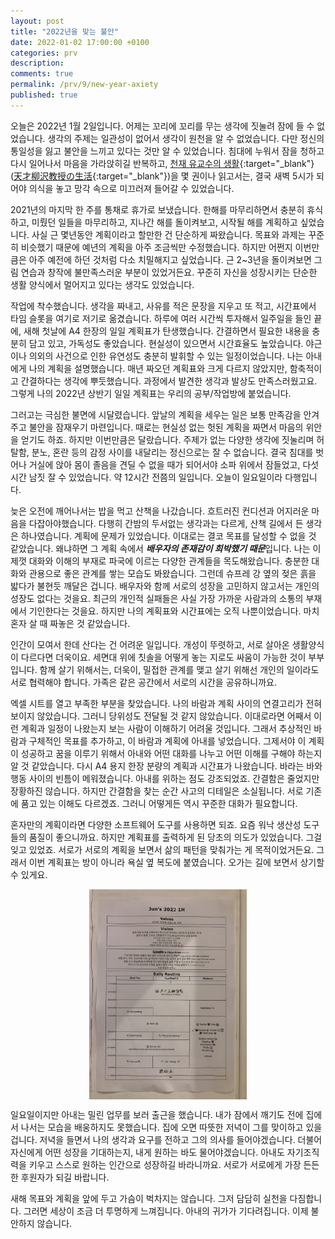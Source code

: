 ```yaml
---
layout: post
title: "2022년을 맞는 불안"
date: 2022-01-02 17:00:00 +0100
categories: prv
description: 
comments: true
permalink: /prv/9/new-year-axiety
published: true
---
```


오늘은 2022년 1월 2일입니다. 어제는 꼬리에 꼬리를 무는 생각에 짓눌려 잠에 들 수 없었습니다. 생각의 주제는 일관성이 없어서 생각이 원천을 알 수 없었습니다. 다만 정신의 통일성을 잃고 불안을 느끼고 있다는 것만 알 수 있었습니다. 침대에 누워서 잠을 청하고 다시 일어나서 마음을 가라앉히길 반복하고, [천재 유교수의 생활](https://www.google.com/search?q=%EC%B2%9C%EC%9E%AC+%EC%9C%A0%EA%B5%90%EC%88%98%EC%9D%98+%EC%83%9D%ED%99%9C){:target="_blank"}([天才柳沢教授の生活](https://www.google.com/search?q=%E5%A4%A9%E6%89%8D%E6%9F%B3%E6%B2%A2%E6%95%99%E6%8E%88%E3%81%AE%E7%94%9F%E6%B4%BB){:target="_blank"})을 몇 권이나 읽고서는, 결국 새벽 5시가 되어야 의식을 놓고 망각 속으로 미끄러져 들어갈 수 있었습니다.

2021년의 마지막 한 주를 통채로 휴가로 보냈습니다. 한해를 마무리하면서 충분히 휴식하고, 미뤘던 일들을 마무리하고, 지나간 해를 돌이켜보고, 시작될 해를 계획하고 싶었습니다. 사실 근 몇년동안 계획이라고 할만한 건 단순하게 짜왔습니다. 목표와 과제는 꾸준히 비슷했기 때문에 예년의 계획을 아주 조금씩만 수정했습니다. 하지만 어쩐지 이번만큼은 아주 예전에 하던 것처럼 다소 치밀해지고 싶었습니다. 근 2~3년을 돌이켜보면 그림 연습과 창작에 불만족스러운 부분이 있었거든요. 꾸준히 자신을 성장시키는 단순한 생활 양식에서 멀어지고 있다는 생각도 있었습니다.

작업에 착수했습니다. 생각을 짜내고, 사유를 적은 문장을 지우고 또 적고, 시간표에서 타임 슬롯을 여기로 저기로 옮겼습니다. 하루에 여러 시간씩 투자해서 일주일을 들인 끝에, 새해 첫날에 A4 한장의 일일 계획표가 탄생했습니다. 간결하면서 필요한 내용을 충분히 담고 있고, 가독성도 좋았습니다. 현실성이 있으면서 시간효율도 높았습니다. 야근이나 의외의 사건으로 인한 유연성도 충분히 발휘할 수 있는 일정이었습니다. 나는 아내에게 나의 계획을 설명했습니다. 매년 짜오던 계획표와 크게 다르지 않았지만, 함축적이고 간결하다는 생각에 뿌듯했습니다. 과정에서 발견한 생각과 발상도 만족스러웠고요. 그렇게 나의 2022년 상반기 일일 계획표는 우리의 공부/작업방에 붙었습니다.

그러고는 극심한 불면에 시달렸습니다. 앞날의 계획을 세우는 일은 보통 만족감을 안겨주고 불안을 잠재우기 마련입니다. 때로는 현실성 없는 헛된 계획을 짜면서 마음의 위안을 얻기도 하죠. 하지만 이번만큼은 달랐습니다. 주제가 없는 다양한 생각에 짓눌리며 허탈함, 분노, 혼란 등의 감정 사이를 내달리는 정신으로는 잘 수 없습니다. 결국 침대를 벗어나 거실에 앉아 몸이 졸음을 견딜 수 없을 때가 되어서야 소파 위에서 잠들었고, 다섯 시간 남짓 잘 수 있었습니다. 약 12시간 전쯤의 일입니다. 오늘이 일요일이라 다행입니다.

늦은 오전에 깨어나서는 밥을 먹고 산책을 나갔습니다. 흐트러진 컨디션과 어지러운 마음을 다잡아야했습니다. 다행히 간밤의 두서없는 생각과는 다르게, 산책 길에서 든 생각은 하나였습니다. 계획에 문제가 있었습니다. 이대로는 결코 목표를 달성할 수 없을 것 같았습니다. 왜냐하면 그 계획 속에서 ***배우자의 존재감이 희박했기 때문***입니다. 나는 이제껏 대화와 이해의 부재로 파국에 이르는 다양한 관계들을 목도해왔습니다. 충분한 대화와 관용으로 좋은 관계를 쌓는 모습도 봐왔습니다. 그런데 슈프레 강 옆의 젖은 흙을 밟다가 불현듯 깨달은 겁니다. 배우자와 함께 서로의 성장을 고민하지 않고서는 개인의 성장도 없다는 것을요. 최근의 개인적 실패들은 사실 가장 가까운 사람과의 소통의 부재에서 기인한다는 것을요. 하지만 나의 계획표와 시간표에는 오직 나뿐이었습니다. 마치 혼자 살 때 짜놓은 것 같았습니다.

인간이 모여서 한데 산다는 건 어려운 일입니다. 개성이 뚜렷하고, 서로 살아온 생활양식이 다르다면 더욱이요. 세면대 위에 칫솔을 어떻게 놓는 지로도 싸움이 가능한 것이 부부입니다. 함께 살기 위해서는, 더욱이, 밀접한 관계를 맺고 살기 위해선 개인의 일이라도 서로 협력해야 합니다. 가족은 같은 공간에서 서로의 시간을 공유하니까요.

엑셀 시트를 열고 부족한 부분을 찾았습니다. 나의 바람과 계획 사이의 연결고리가 전혀 보이지 않았습니다. 그러니 당위성도 전달될 것 같지 않았습니다. 이대로라면 어째서 이런 계획과 일정이 나왔는지 보는 사람이 이해하기 어려울 것입니다. 그래서 추상적인 바람과 구체적인 목표를 추가하고, 이 바람과 계획에 아내를 넣었습니다. 그제서야 이 계획이 성공하고 꿈을 이루기 위해서 아내와 어떤 대화를 나누고 어떤 이해를 구해야 하는지 알 것 같았습니다. 다시 A4 용지 한장 분량의 계획과 시간표가 나왔습니다. 바라는 바와 행동 사이의 빈틈이 메워졌습니다. 아내를 위하는 점도 강조되었죠. 간결함은 줄었지만 장황하진 않습니다. 하지만 간결함을 찾는 순간 사고의 디테일은 소실됩니다. 서로 기존에 품고 있는 이해도 다르겠죠. 그러니 어떻게든 역시 꾸준한 대화가 필요합니다.

혼자만의 계획이라면 다양한 소프트웨어 도구를 사용하면 되죠. 요즘 워낙 생산성 도구들의 품질이 좋으니까요. 하지만 계획표를 출력하게 된 당초의 의도가 있었습니다. 그걸 잊고 있었죠. 서로가 서로의 계획을 보면서 삶의 패턴을 맞춰가는 게 목적이었거든요. 그래서 이번 계획표는 방이 아니라 욕실 옆 복도에 붙였습니다. 오가는 길에 보면서 상기할 수 있게요. 

<img src="../../assets/2022-01-02-fig-01.jpg" style="display:block; margin-left:auto; margin-right:auto; width: 50%;">

일요일이지만 아내는 밀린 업무를 보러 출근을 했습니다. 내가 잠에서 깨기도 전에 집에서 나서는 모습을 배웅하지도 못했습니다. 집에 오면 따뜻한 저녁이 그를 맞이하고 있을 겁니다. 저녁을 들면서 나의 생각과 요구를 전하고 그의 의사를 들어야겠습니다. 더불어 자신에게 어떤 성장을 기대하는지, 내게 원하는 바도 물어야겠습니다. 아내도 자기조직력을 키우고 스스로 원하는 인간으로 성장하길 바라니까요. 서로가 서로에게 가장 든든한 후원자가 되길 바랍니다.

새해 목표와 계획을 앞에 두고 가슴이 벅차지는 않습니다. 그저 담담히 실천을 다짐합니다. 그러면 세상이 조금 더 투명하게 느껴집니다. 아내의 귀가가 기다려집니다. 이제 불안하지 않습니다.